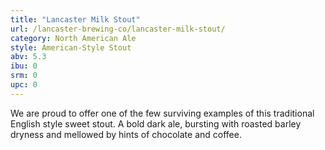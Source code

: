 ```yaml
---
title: "Lancaster Milk Stout"
url: /lancaster-brewing-co/lancaster-milk-stout/
category: North American Ale
style: American-Style Stout
abv: 5.3
ibu: 0
srm: 0
upc: 0
---
```

We are proud to offer one of the few surviving examples of this traditional English style sweet stout.  A bold dark ale, bursting with roasted barley dryness and mellowed by hints of chocolate and coffee.
